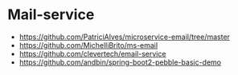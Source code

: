 # Mail-service

- https://github.com/PatriciAlves/microservice-email/tree/master
- https://github.com/MichelliBrito/ms-email
- https://github.com/clevertech/email-service
- https://github.com/andbin/spring-boot2-pebble-basic-demo
